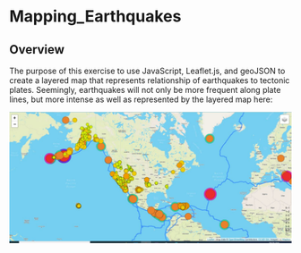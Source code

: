 # Mapping_Earthquakes

## Overview 

The purpose of this exercise to use JavaScript, Leaflet.js, and geoJSON to create a layered map that represents relationship of earthquakes to tectonic plates. 
Seemingly, earthquakes will not only be more frequent along plate lines, but more intense as well as represented by the layered map here: 

![ExhibitA](https://github.com/ljlodl5/Mapping_Earthquakes/blob/main/EarthquakeChallengesnap.JPG)

